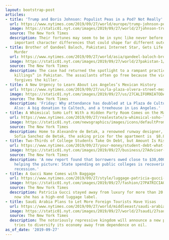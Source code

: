 ```yaml
---
layout: bootstrap-post
articles:
- title: 'Trump and Boris Johnson: Populist Peas in a Pod? Not Really'
  url: https://www.nytimes.com/2019/09/27/world/europe/trump-johnson-populism.html
  image: https://static01.nyt.com/images/2019/09/27/world/27johnson-trump-1/27johnson-trump-1-facebookJumbo.jpg
  source: The New York Times
  description: Their fortunes may seem to be in sync like never before. But that masks
    important character differences that could shape far different outcomes.
- title: Brother of Qandeel Baloch, Pakistani Internet Star, Gets Life Term for Her
    Murder
  url: https://www.nytimes.com/2019/09/27/world/asia/qandeel-baloch-brother.html
  image: https://static01.nyt.com/images/2019/09/27/world/27pakistan-1/27pakistan-1-facebookJumbo.jpg
  source: The New York Times
  description: The case had returned the spotlight to a rampant practice of “honor
    killings” in Pakistan. The assailants often go free because the victim’s family
    forgives the killer.
- title: A New Urgency to Learn About Los Angeles’s Mexican History
  url: https://www.nytimes.com/2019/09/27/us/la-plaza-olvera-street-mexican-history.html
  image: https://static01.nyt.com/images/2019/09/27/us/27CALIFORNIATODAY01/27CALIFORNIATODAY01-facebookJumbo.jpg
  source: The New York Times
  description: 'Friday: Why attendance has doubled at La Plaza de Cultura y Artes.
    Also: A big donation to Caltech, and a treehouse in Los Angeles.'
- title: A Whimsical SoHo Loft With a Hidden Party Room Comes on the Market
  url: https://www.nytimes.com/2019/09/27/realestate/a-whimsical-soho-loft-with-a-hidden-party-room-comes-on-the-market.html
  image: https://static01.nyt.com/newsgraphics/images/icons/defaultPromoCrop.png
  source: The New York Times
  description: Home to Alexandre de Betak, a renowned runway designer, and his wife,
    Sofia Sanchez de Betak, the asking price for the apartment is  $8.8 million.
- title: Two-Thirds of College Students Take On Debt, but Amount Is Rising More Slowly
  url: https://www.nytimes.com/2019/09/27/your-money/student-debt-what-to-do.html
  image: https://static01.nyt.com/images/2019/09/27/business/27Adviser-illo/27Adviser-illo-facebookJumbo.jpg
  source: The New York Times
  description: 'A new report found that borrowers owed close to $30,000. One factor
    helping the picture: State spending on public colleges is recovering from the
    recession.'
- title: A Gucci Name Comes with Baggage
  url: https://www.nytimes.com/2019/09/27/style/luggage-patricia-gucci-aviteur.html
  image: https://static01.nyt.com/images/2019/09/27/fashion/27PATRICIAGUCCI-1/27PATRICIAGUCCI-1-facebookJumbo.jpg
  source: The New York Times
  description: Patricia Gucci stayed away from luxury for more than 20 years. But
    now she has a high-end luggage label.
- title: Saudi Arabia Plans to Let More Foreign Tourists Have Visas
  url: https://www.nytimes.com/2019/09/27/world/middleeast/saudi-arabia-tourist-visas.html
  image: https://static01.nyt.com/images/2019/09/27/world/27saudi/27saudi-facebookJumbo.jpg
  source: The New York Times
  description: The notoriously repressive kingdom will announce a new program as it
    tries to diversify its economy away from dependence on oil.
as_of_date: '2019-09-27'
---
```


